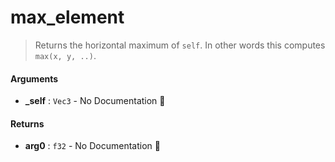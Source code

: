 # max\_element

>  Returns the horizontal maximum of `self`.
>  In other words this computes `max(x, y, ..)`.

#### Arguments

- **\_self** : `Vec3` \- No Documentation 🚧

#### Returns

- **arg0** : `f32` \- No Documentation 🚧